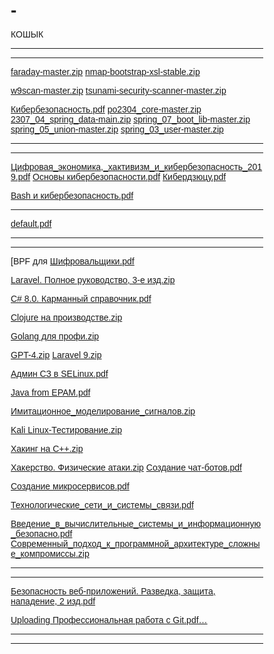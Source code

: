 
# -
КОШЫК
_______________________________________________________________________
______________________________________________________________________


[faraday-master.zip](https://github.com/user-attachments/files/16760639/faraday-master.zip)
[nmap-bootstrap-xsl-stable.zip](https://github.com/user-attachments/files/16760638/nmap-bootstrap-xsl-stable.zip)

[w9scan-master.zip](https://github.com/user-attachments/files/16760629/w9scan-master.zip)
[tsunami-security-scanner-master.zip](https://github.com/user-attachments/files/16760628/tsunami-security-scanner-master.zip)



[Кибербезопасность.pdf](https://github.com/user-attachments/files/16918589/default.pdf)
[po2304_core-master.zip](https://github.com/user-attachments/files/16760051/po2304_core-master.zip)
[2307_04_spring_data-main.zip](https://github.com/user-attachments/files/16760050/2307_04_spring_data-main.zip)
[spring_07_boot_lib-master.zip](https://github.com/user-attachments/files/16760049/spring_07_boot_lib-master.zip)
[spring_05_union-master.zip](https://github.com/user-attachments/files/16760048/spring_05_union-master.zip)
[spring_03_user-master.zip](https://github.com/user-attachments/files/16760047/spring_03_user-master.zip)

______________________________________________________________________________________________
____________________________________________________________________________________________
[Цифровая_экономика,_хактивизм_и_кибербезопасность_2019.pdf](https://github.com/user-attachments/files/16918581/_._._._._2019.pdf)
[Основы кибербезопасности.pdf](https://github.com/user-attachments/files/16918582/default.pdf)
[Кибердзюцу.pdf](https://github.com/user-attachments/files/16918587/default.pdf)

[Bash и кибербезопасность.pdf](https://github.com/user-attachments/files/16918643/Bash.pdf)

__________________________________________________________

[default.pdf](https://github.com/user-attachments/files/19249410/default.pdf)




___________________________________________________________________
________________________________________________________________

[BPF для [Шифровальщики.pdf](https://github.com/user-attachments/files/17043016/default.pdf)

[Laravel. Полное руководство, 3-е изд.zip](https://github.com/user-attachments/files/17042998/Laravel.3-.zip)

[C# 8.0. Карманный справочник.pdf](https://github.com/user-attachments/files/17042919/C.8.0.pdf)

[Clojure на производстве.zip](https://github.com/user-attachments/files/17042924/Clojure.zip)

[Golang для профи.zip](https://github.com/user-attachments/files/17042926/Golang.zip)

[GPT-4.zip](https://github.com/user-attachments/files/17042929/GPT-4.zip)
[Laravel 9.zip](https://github.com/user-attachments/files/17042988/Laravel.9.zip)

[Админ СЗ в SELinux.pdf](https://github.com/user-attachments/files/17043005/SELinux.pdf)

[Java from EPAM.pdf](https://github.com/user-attachments/files/17042983/Java.from.EPAM.pdf)

[Имитационное_моделирование_сигналов.zip](https://github.com/user-attachments/files/17043010/_._.zip)

[Kali Linux-Тестирование.zip](https://github.com/user-attachments/files/17042986/Kali.Linux-.zip)

[Хакинг на С++.zip](https://github.com/user-attachments/files/17043019/%2B%2B.zip)

[Хакерство. Физические атаки.zip](https://github.com/user-attachments/files/17043025/default.zip)
[Создание чат-ботов.pdf](https://github.com/user-attachments/files/17043037/-.pdf)

[Создание микросервисов.pdf](https://github.com/user-attachments/files/17043041/default.pdf)

[Технологические_сети_и_системы_связи.pdf](https://github.com/user-attachments/files/17043033/_._._._.pdf)

[Введение_в_вычислительные_системы_и_информационную_безопасно.pdf](https://github.com/user-attachments/files/16918591/_._._._._._.pdf)
[Современный_подход_к_программной_архитектуре_сложные_компромиссы.zip](https://github.com/user-attachments/files/17043046/_._._._._._.zip)


____________________________________________________________________
_________________________________________________________________


[Безопасность веб-приложений. Разведка, защита, нападение, 2 изд.pdf](https://github.com/user-attachments/files/17231762/-.2.pdf)

[Uploading Профессиональная работа с Git.pdf…]()


_______________________________________________
__________________________________________

<!DOCTYPE html>
<html lang="ru">
<head>
    <meta charset="UTF-8">
    <meta name="viewport" content="width=device-width, initial-scale=1.0">
    <title>MyApp - Крутое мобильное приложение</title>
    <link rel="stylesheet" href="https://cdnjs.cloudflare.com/ajax/libs/font-awesome/6.0.0/css/all.min.css">
    <style>
        * {
            margin: 0;
            padding: 0;
            box-sizing: border-box;
            font-family: 'Arial', sans-serif;
        }
        
        body {
            color: #333;
            line-height: 1.6;
        }
        
        .container {
            width: 100%;
            max-width: 1200px;
            margin: 0 auto;
            padding: 0 20px;
        }
        
        /* Шапка */
        header {
            background: linear-gradient(135deg, #6e8efb, #a777e3);
            color: white;
            padding: 20px 0;
            position: fixed;
            width: 100%;
            top: 0;
            z-index: 1000;
        }
        
        .header-container {
            display: flex;
            justify-content: space-between;
            align-items: center;
        }
        
        .logo {
            font-size: 24px;
            font-weight: bold;
        }
        
        .logo span {
            color: #ffeb3b;
        }
        
        nav ul {
            display: flex;
            list-style: none;
        }
        
        nav ul li {
            margin-left: 20px;
        }
        
        nav ul li a {
            color: white;
            text-decoration: none;
            font-weight: 500;
            transition: 0.3s;
        }
        
        nav ul li a:hover {
            color: #ffeb3b;
        }
        
        .mobile-menu {
            display: none;
            font-size: 24px;
            cursor: pointer;
        }
        
        /* Герой-секция */
        .hero {
            background: linear-gradient(135deg, #6e8efb, #a777e3);
            color: white;
            padding: 150px 0 80px;
            text-align: center;
        }
        
        .hero h1 {
            font-size: 2.5rem;
            margin-bottom: 20px;
        }
        
        .hero p {
            font-size: 1.2rem;
            max-width: 700px;
            margin: 0 auto 30px;
        }
        
        .cta-button {
            display: inline-block;
            background-color: #ffeb3b;
            color: #333;
            padding: 12px 30px;
            border-radius: 30px;
            text-decoration: none;
            font-weight: bold;
            font-size: 1.1rem;
            transition: 0.3s;
            margin: 0 10px 20px;
        }
        
        .cta-button:hover {
            transform: translateY(-3px);
            box-shadow: 0 10px 20px rgba(0,0,0,0.2);
        }
        
        .app-screenshot {
            max-width: 300px;
            margin: 40px auto 0;
            display: block;
            border-radius: 20px;
            box-shadow: 0 15px 30px rgba(0,0,0,0.3);
        }
        
        /* О приложении */
        .about {
            padding: 80px 0;
            text-align: center;
        }
        
        .section-title {
            font-size: 2rem;
            margin-bottom: 50px;
            position: relative;
            display: inline-block;
        }
        
        .section-title:after {
            content: '';
            position: absolute;
            width: 50px;
            height: 3px;
            background: #6e8efb;
            bottom: -10px;
            left: 50%;
            transform: translateX(-50%);
        }
        
        .features {
            display: flex;
            flex-wrap: wrap;
            justify-content: center;
            gap: 30px;
            margin-top: 50px;
        }
        
        .feature {
            flex: 1 1 300px;
            max-width: 350px;
            padding: 30px;
            border-radius: 10px;
            box-shadow: 0 5px 15px rgba(0,0,0,0.1);
            transition: 0.3s;
        }
        
        .feature:hover {
            transform: translateY(-10px);
            box-shadow: 0 15px 30px rgba(0,0,0,0.2);
        }
        
        .feature-icon {
            font-size: 40px;
            color: #6e8efb;
            margin-bottom: 20px;
        }
        
        .feature h3 {
            margin-bottom: 15px;
            font-size: 1.3rem;
        }
        
        /* Демонстрация */
        .demo {
            background-color: #f9f9f9;
            padding: 80px 0;
            text-align: center;
        }
        
        .video-container {
            max-width: 800px;
            margin: 0 auto;
            border-radius: 10px;
            overflow: hidden;
            box-shadow: 0 15px 30px rgba(0,0,0,0.2);
        }
        
        .video-container iframe {
            width: 100%;
            height: 450px;
            border: none;
        }
        
        /* Галерея */
        .gallery {
            padding: 80px 0;
            text-align: center;
        }
        
        .screenshots {
            display: flex;
            flex-wrap: wrap;
            justify-content: center;
            gap: 20px;
            margin-top: 50px;
        }
        
        .screenshot {
            flex: 1 1 200px;
            max-width: 250px;
            border-radius: 10px;
            box-shadow: 0 5px 15px rgba(0,0,0,0.1);
            transition: 0.3s;
            cursor: pointer;
        }
        
        .screenshot:hover {
            transform: scale(1.05);
        }
        
        /* Отзывы */
        .testimonials {
            background-color: #f9f9f9;
            padding: 80px 0;
            text-align: center;
        }
        
        .reviews {
            display: flex;
            flex-wrap: wrap;
            justify-content: center;
            gap: 30px;
            margin-top: 50px;
        }
        
        .review {
            flex: 1 1 300px;
            max-width: 350px;
            padding: 30px;
            background: white;
            border-radius: 10px;
            box-shadow: 0 5px 15px rgba(0,0,0,0.1);
        }
        
        .reviewer {
            display: flex;
            align-items: center;
            margin-top: 20px;
        }
        
        .reviewer img {
            width: 50px;
            height: 50px;
            border-radius: 50%;
            object-fit: cover;
            margin-right: 15px;
        }
        
        /* Форма обратной связи */
        .contact {
            padding: 80px 0;
            text-align: center;
        }
        
        .contact-form {
            max-width: 600px;
            margin: 50px auto 0;
            padding: 30px;
            background: white;
            border-radius: 10px;
            box-shadow: 0 5px 15px rgba(0,0,0,0.1);
        }
        
        .form-group {
            margin-bottom: 20px;
            text-align: left;
        }
        
        .form-group label {
            display: block;
            margin-bottom: 5px;
            font-weight: 500;
        }
        
        .form-group input,
        .form-group textarea {
            width: 100%;
            padding: 12px;
            border: 1px solid #ddd;
            border-radius: 5px;
            font-size: 16px;
        }
        
        .form-group textarea {
            height: 150px;
            resize: vertical;
        }
        
        .submit-btn {
            background: linear-gradient(135deg, #6e8efb, #a777e3);
            color: white;
            border: none;
            padding: 12px 30px;
            border-radius: 30px;
            font-size: 1.1rem;
            font-weight: bold;
            cursor: pointer;
            transition: 0.3s;
        }
        
        .submit-btn:hover {
            transform: translateY(-3px);
            box-shadow: 0 10px 20px rgba(0,0,0,0.2);
        }
        
        /* Футер */
        footer {
            background: #333;
            color: white;
            padding: 50px 0 20px;
            text-align: center;
        }
        
        .footer-content {
            display: flex;
            flex-wrap: wrap;
            justify-content: space-around;
            margin-bottom: 30px;
        }
        
        .footer-section {
            flex: 1 1 300px;
            max-width: 350px;
            margin-bottom: 30px;
        }
        
        .footer-section h3 {
            margin-bottom: 20px;
            font-size: 1.3rem;
        }
        
        .social-icons {
            display: flex;
            justify-content: center;
            gap: 15px;
            margin-top: 20px;
        }
        
        .social-icons a {
            color: white;
            font-size: 20px;
            transition: 0.3s;
        }
        
        .social-icons a:hover {
            color: #6e8efb;
        }
        
        .copyright {
            border-top: 1px solid #444;
            padding-top: 20px;
            font-size: 0.9rem;
            color: #aaa;
        }
        
        /* Адаптивность */
        @media (max-width: 768px) {
            nav ul {
                display: none;
            }
            
            .mobile-menu {
                display: block;
            }
            
            .hero h1 {
                font-size: 2rem;
            }
            
            .hero p {
                font-size: 1rem;
            }
            
            .video-container iframe {
                height: 300px;
            }
        }
    </style>
</head>
<body>
    <!-- Шапка -->
    <header>
        <div class="container header-container">
            <div class="logo">My<span>App</span></div>
            <nav>
                <ul>
                    <li><a href="#about">О приложении</a></li>
                    <li><a href="#features">Преимущества</a></li>
                    <li><a href="#demo">Демо</a></li>
                    <li><a href="#gallery">Галерея</a></li>
                    <li><a href="#contact">Контакты</a></li>
                </ul>
            </nav>
            <div class="mobile-menu">
                <i class="fas fa-bars"></i>
            </div>
        </div>
    </header>

    <!-- Герой-секция -->
    <section class="hero">
        <div class="container">
            <h1>Мощное приложение для вашего бизнеса</h1>
            <p>Инновационное решение, которое поможет вам достигать большего каждый день. Просто, удобно, эффективно.</p>
            <a href="#" class="cta-button">Скачать сейчас</a>
            <a href="#" class="cta-button">Узнать больше</a>
            <img src="https://via.placeholder.com/300x600" alt="Скриншот приложения" class="app-screenshot">
        </div>
    </section>

    <!-- О приложении -->
    <section id="about" class="about">
        <div class="container">
            <h2 class="section-title">О нашем приложении</h2>
            <p>MyApp - это современное решение для управления вашими задачами, проектами и временем. Мы объединили все необходимые инструменты в одном удобном интерфейсе, чтобы вы могли сосредоточиться на действительно важных вещах.</p>
            
            <div class="features" id="features">
                <div class="feature">
                    <div class="feature-icon">
                        <i class="fas fa-bolt"></i>
                    </div>
                    <h3>Быстро</h3>
                    <p>Оптимизированный интерфейс и алгоритмы позволяют работать без задержек даже на слабых устройствах.</p>
                </div>
                
                <div class="feature">
                    <div class="feature-icon">
                        <i class="fas fa-lock"></i>
                    </div>
                    <h3>Безопасно</h3>
                    <p>Все ваши данные надежно защищены с помощью современного шифрования и регулярных обновлений.</p>
                </div>
                
                <div class="feature">
                    <div class="feature-icon">
                        <i class="fas fa-sync-alt"></i>
                    </div>
                    <h3>Синхронизация</h3>
                    <p>Работайте на нескольких устройствах одновременно - все изменения синхронизируются в реальном времени.</p>
                </div>
            </div>
        </div>
    </section>

    <!-- Демонстрация -->
    <section id="demo" class="demo">
        <div class="container">
            <h2 class="section-title">Как это работает</h2>
            <p>Посмотрите наше короткое видео, чтобы увидеть все возможности приложения в действии.</p>
            
            <div class="video-container">
                <iframe src="https://www.youtube.com/embed/dQw4w9WgXcQ" frameborder="0" allow="accelerometer; autoplay; clipboard-write; encrypted-media; gyroscope; picture-in-picture" allowfullscreen></iframe>
            </div>
        </div>
    </section>

    <!-- Галерея -->
    <section id="gallery" class="gallery">
        <div class="container">
            <h2 class="section-title">Галерея</h2>
            <p>Взгляните на интерфейс нашего приложения</p>
            
            <div class="screenshots">
                <img src="https://via.placeholder.com/250x500" alt="Скриншот 1" class="screenshot">
                <img src="https://via.placeholder.com/250x500" alt="Скриншот 2" class="screenshot">
                <img src="https://via.placeholder.com/250x500" alt="Скриншот 3" class="screenshot">
                <img src="https://via.placeholder.com/250x500" alt="Скриншот 4" class="screenshot">
            </div>
        </div>
    </section>

    <!-- Отзывы -->
    <section class="testimonials">
        <div class="container">
            <h2 class="section-title">Отзывы пользователей</h2>
            <p>Что говорят о нас наши клиенты</p>
            
            <div class="reviews">
                <div class="review">
                    <p>"Это приложение полностью изменило мой подход к работе. Теперь я успеваю в 2 раза больше за меньшее время!"</p>
                    <div class="reviewer">
                        <img src="https://randomuser.me/api/portraits/women/32.jpg" alt="Анна К.">
                        <div>
                            <h4>Анна К.</h4>
                            <p>Менеджер проектов</p>
                        </div>
                    </div>
                </div>
                
                <div class="review">
                    <p>"Простота использования и мощные функции - идеальное сочетание. Рекомендую всем предпринимателям."</p>
                    <div class="reviewer">
                        <img src="https://randomuser.me/api/portraits/men/45.jpg" alt="Иван П.">
                        <div>
                            <h4>Иван П.</h4>
                            <p>Владелец бизнеса</p>
                        </div>
                    </div>
                </div>
                
                <div class="review">
                    <p>"Лучшее приложение в своей категории. Техподдержка отвечает мгновенно, обновления выходят регулярно."</p>
                    <div class="reviewer">
                        <img src="https://randomuser.me/api/portraits/women/68.jpg" alt="Елена С.">
                        <div>
                            <h4>Елена С.</h4>
                            <p>Фрилансер</p>
                        </div>
                    </div>
                </div>
            </div>
        </div>
    </section>

    <!-- Форма обратной связи -->
    <section id="contact" class="contact">
        <div class="container">
            <h2 class="section-title">Свяжитесь с нами</h2>
            <p>Есть вопросы? Напишите нам, и мы обязательно ответим!</p>
            
            <form class="contact-form">
                <div class="form-group">
                    <label for="name">Ваше имя</label>
                    <input type="text" id="name" name="name" required>
                </div>
                
                <div class="form-group">
                    <label for="email">Email</label>
                    <input type="email" id="email" name="email" required>
                </div>
                
                <div class="form-group">
                    <label for="message">Сообщение</label>
                    <textarea id="message" name="message" required></textarea>
                </div>
                
                <button type="submit" class="submit-btn">Отправить</button>
            </form>
        </div>
    </section>

    <!-- Футер -->
    <footer>
        <div class="container">
            <div class="footer-content">
                <div class="footer-section">
                    <h3>MyApp</h3>
                    <p>Инновационное решение для вашего бизнеса и повседневных задач. Простота и эффективность в одном приложении.</p>
                </div>
                
                <div class="footer-section">
                    <h3>Контакты</h3>
                    <p><i class="fas fa-envelope"></i> info@myapp.com</p>
                    <p><i class="fas fa-phone"></i> +7 (123) 456-78-90</p>
                    <p><i class="fas fa-map-marker-alt"></i> Москва, ул. Примерная, 123</p>
                </div>
                
                <div class="footer-section">
                    <h3>Социальные сети</h3>
                    <div class="social-icons">
                        <a href="#"><i class="fab fa-vk"></i></a>
                        <a href="#"><i class="fab fa-telegram"></i></a>
                        <a href="#"><i class="fab fa-instagram"></i></a>
                        <a href="#"><i class="fab fa-youtube"></i></a>
                    </div>
                </div>
            </div>
            
            <div class="copyright">
                <p>&copy; 2023 MyApp. Все права защищены.</p>
            </div>
        </div>
    </footer>

    <script>
        // Мобильное меню
        document.querySelector('.mobile-menu').addEventListener('click', function() {
            document.querySelector('nav ul').style.display = 
                document.querySelector('nav ul').style.display === 'flex' ? 'none' : 'flex';
        });
        
        // Плавная прокрутка
        document.querySelectorAll('a[href^="#"]').forEach(anchor => {
            anchor.addEventListener('click', function (e) {
                e.preventDefault();
                
                document.querySelector(this.getAttribute('href')).scrollIntoView({
                    behavior: 'smooth'
                });
                
                // Скрываем меню после клика на мобильном устройстве
                if (window.innerWidth <= 768) {
                    document.querySelector('nav ul').style.display = 'none';
                }
            });
        });
    </script>
</body>
</html>
































